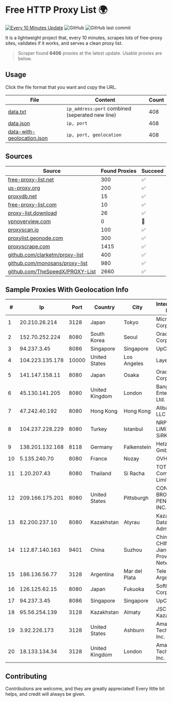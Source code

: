 
# Free HTTP Proxy List 🌍

[![Every 10 Minutes Update](https://github.com/mertguvencli/http-proxy-list/actions/workflows/main.yml/badge.svg?branch=main)](https://github.com/mertguvencli/http-proxy-list/actions/workflows/main.yml)
![GitHub](https://img.shields.io/github/license/mertguvencli/http-proxy-list)
![GitHub last commit](https://img.shields.io/github/last-commit/mertguvencli/http-proxy-list)

It is a lightweight project that, every 10 minutes, scrapes lots of free-proxy sites, validates if it works, and serves a clean proxy list.


> Scraper found **6406** proxies at the latest update. Usable proxies are below.

## Usage

Click the file format that you want and copy the URL.


|File|Content|Count|
|----|-------|-----|
|[data.txt](https://raw.githubusercontent.com/mertguvencli/http-proxy-list/main/proxy-list/data.txt)|`ip_address:port` combined (seperated new line)|408|
|[data.json](https://raw.githubusercontent.com/mertguvencli/http-proxy-list/main/proxy-list/data.json)|`ip, port`|408|
|[data-with-geolocation.json](https://raw.githubusercontent.com/mertguvencli/http-proxy-list/main/proxy-list/data-with-geolocation.json)|`ip, port, geolocation`|408|

## Sources

|Source|Found Proxies|Succeed|
|------|-------------|-------|
|[free-proxy-list.net](https://free-proxy-list.net)|300|✅|
|[us-proxy.org](https://www.us-proxy.org)|200|✅|
|[proxydb.net](http://proxydb.net)|15|✅|
|[free-proxy-list.com](https://free-proxy-list.com/?page=&port=&type%5B%5D=http&type%5B%5D=https&up_time=0&search=Search)|10|✅|
|[proxy-list.download](https://www.proxy-list.download/HTTP)|26|✅|
|[vpnoverview.com](https://vpnoverview.com/privacy/anonymous-browsing/free-proxy-servers)|0|🚫|
|[proxyscan.io](https://www.proxyscan.io)|100|✅|
|[proxylist.geonode.com](https://proxylist.geonode.com/api/proxy-list?limit=300&page=1&sort_by=lastChecked&sort_type=desc&protocols=http,https)|300|✅|
|[proxyscrape.com](https://api.proxyscrape.com/v2/?request=displayproxies&protocol=http&timeout=10000&country=all&ssl=all&anonymity=all)|1415|✅|
|[github.com/clarketm/proxy-list](https://raw.githubusercontent.com/clarketm/proxy-list/master/proxy-list-raw.txt)|400|✅|
|[github.com/monosans/proxy-list](https://raw.githubusercontent.com/monosans/proxy-list/main/proxies/http.txt)|980|✅|
|[github.com/TheSpeedX/PROXY-List](https://raw.githubusercontent.com/TheSpeedX/PROXY-List/master/http.txt)|2660|✅|


## Sample Proxies With Geolocation Info

|#|Ip|Port|Country|City|Internet Service Provider|
|-|--|----|-------|----|-------------------------|
|1|20.210.26.214|3128|Japan|Tokyo|Microsoft Corporation|
|2|152.70.252.224|8080|South Korea|Seoul|Oracle Corporation|
|3|94.237.3.45|8086|Singapore|Singapore|UpCloud Ltd|
|4|104.223.135.178|10000|United States|Los Angeles|LayerHost|
|5|141.147.158.11|8080|Japan|Osaka|Oracle Corporation|
|6|45.130.141.205|8080|United Kingdom|London|Bangmod Enterprise Co., Ltd.|
|7|47.242.40.192|8080|Hong Kong|Hong Kong|Alibaba.com LLC|
|8|104.237.228.229|8080|Turkey|Istanbul|NRP TEKNOLOJi LiMiTED SiRKETi|
|9|138.201.132.168|8118|Germany|Falkenstein|Hetzner Online GmbH|
|10|5.135.240.70|8080|France|Nozay|OVH SAS|
|11|1.20.207.43|8080|Thailand|Si Racha|TOT Public Company Limited|
|12|209.166.175.201|8080|United States|Pittsburgh|CONTINENTAL BROADBAND PENNSYLVANIA, INC.|
|13|82.200.237.10|8080|Kazakhstan|Atyrau|Kazakhtelecom Data Network Administration|
|14|112.87.140.163|9401|China|Suzhou|China Unicom CHINA169 Jiangsu Province Network|
|15|186.136.56.77|3128|Argentina|Mar del Plata|Telecom Argentina S.A|
|16|126.125.62.15|8080|Japan|Fukuoka|Softbank BB Corp.|
|17|94.237.3.45|8086|Singapore|Singapore|UpCloud Ltd|
|18|95.56.254.139|3128|Kazakhstan|Almaty|JSC Kazakhtelecom|
|19|3.92.226.173|3128|United States|Ashburn|Amazon Technologies Inc.|
|20|18.133.134.34|3128|United Kingdom|London|Amazon Technologies Inc.|



## Contributing

Contributions are welcome, and they are greatly appreciated! Every
little bit helps, and credit will always be given.

